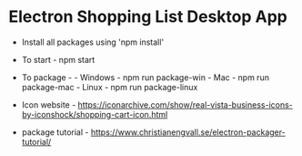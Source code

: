 # Electron Shopping List Desktop App

* Install all packages using 'npm install'
* To start  -  npm start
* To package - 
        - Windows - npm run package-win
        - Mac - npm run package-mac
        - Linux - npm run package-linux



* Icon website - https://iconarchive.com/show/real-vista-business-icons-by-iconshock/shopping-cart-icon.html
* package tutorial - https://www.christianengvall.se/electron-packager-tutorial/
